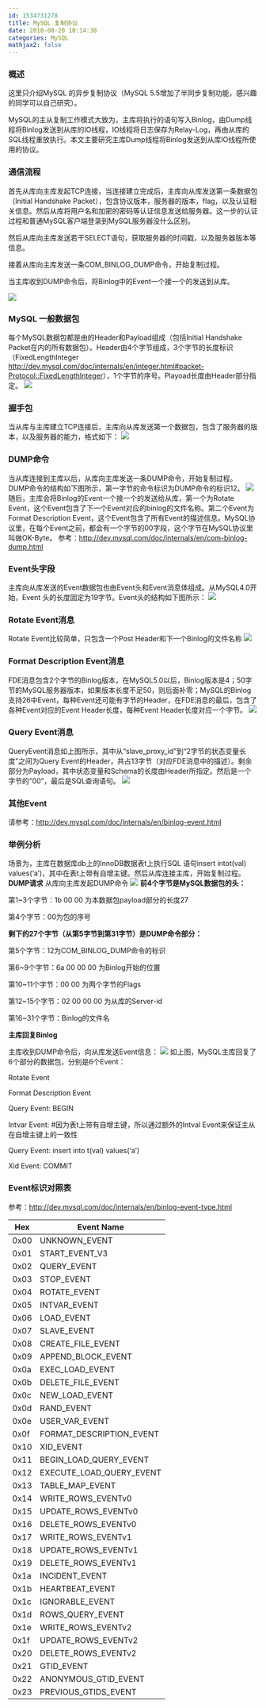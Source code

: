 ```yaml
---
id: 1534731278
title: MySQL 复制协议
date: 2018-08-20 10:14:38
categories: MySQL
mathjax2: false
---
```

### 概述
这里只介绍MySQL 的异步复制协议（MySQL 5.5增加了半同步复制功能，感兴趣的同学可以自己研究）。

MySQL的主从复制工作模式大致为，主库将执行的语句写入Binlog，由Dump线程将Binlog发送到从库的IO线程，IO线程将日志保存为Relay-Log，再由从库的SQL线程重放执行。本文主要研究主库Dump线程将Binlog发送到从库IO线程所使用的协议。

### 通信流程
首先从库向主库发起TCP连接，当连接建立完成后，主库向从库发送第一条数据包（Initial Handshake Packet），包含协议版本，服务器的版本，flag，以及认证相关信息。然后从库将用户名和加密的密码等认证信息发送给服务器。这一步的认证过程和普通MySQL客户端登录到MySQL服务器没什么区别。

然后从库向主库发送若干SELECT语句，获取服务器的时间戳，以及服务器版本等信息。

接着从库向主库发送一条COM_BINLOG_DUMP命令，开始复制过程。

当主库收到DUMP命令后，将Binlog中的Event一个接一个的发送到从库。

<img src='/images/1397025016.21.mysql_conn_protocol.png' />

### MySQL 一般数据包
每个MySQL数据包都是由的Header和Payload组成（包括Initial Handshake Packet在内的所有数据包）。Header由4个字节组成，3个字节的长度标识（FixedLengthInteger <http://dev.mysql.com/doc/internals/en/integer.html#packet-Protocol::FixedLengthInteger>），1个字节的序号。Playoad长度由Header部分指定。
<img src='/images/1397025142.11.mysql_packet.png' />

### 握手包
当从库与主库建立TCP连接后，主库向从库发送第一个数据包，包含了服务器的版本，以及服务器的能力，格式如下：
<img src='/images/1397629175.59.init.png' />

### DUMP命令
当从库连接到主库以后，从库向主库发送一条DUMP命令，开始复制过程。DUMP命令的结构如下图所示，第一字节的命令标识为DUMP命令的标识12。
<img src='/images/1397025217.19.dump_command.png' />
随后，主库会将Binlog的Event一个接一个的发送给从库，第一个为Rotate Event，这个Event包含了下一个Event对应的binlog的文件名称。第二个Event为Format Description Event，这个Event包含了所有Event的描述信息。MySQL协议里，在每个Event之前，都会有一个字节的00字段，这个字节在MySQL协议里叫做OK-Byte。
参考：<http://dev.mysql.com/doc/internals/en/com-binlog-dump.html>

### Event头字段
主库向从库发送的Event数据包也由Event头和Event消息体组成。从MySQL4.0开始，Event 头的长度固定为19字节。Event头的结构如下图所示：
<img src='/images/1419938843.52.event_header.png' />

### Rotate Event消息
Rotate Event比较简单，只包含一个Post Header和下一个Binlog的文件名称
<img src='/images/1397025336.27.rotate.png' />

### Format Description Event消息
FDE消息包含2个字节的Binlog版本，在MySQL5.0以后，Binlog版本是4；50字节的MySQL服务器版本，如果版本长度不足50，则后面补零；MySQL的Binlog支持26中Event，每种Event还可能有字节的Header，在FDE消息的最后，包含了各种Event对应的Event Header长度，每种Event Header长度对应一个字节。
<img src='/images/1397025391.31.fde.png' />

### Query Event消息
QueryEvent消息如上图所示，其中从“slave_proxy_id”到“2字节的状态变量长度”之间为Query Event的Header，共占13字节（对应FDE消息中的描述）。剩余部分为Payload，其中状态变量和Schema的长度由Header所指定。然后是一个字节的“00”，最后是SQL查询语句。
<img src='/images/1397025470.45.query.png' />

### 其他Event
请参考：<http://dev.mysql.com/doc/internals/en/binlog-event.html>

### 举例分析
场景为，主库在数据库db上的InnoDB数据表t上执行SQL 语句insert intot(val) values(‘a’)，其中在表t上带有自增主键。然后从库连接主库，开始复制过程。
<b>DUMP请求</b>
从库向主库发起DUMP命令
<img src='/images/1397025645.82.dump.png' />
<b>前4个字节是MySQL数据包的头：</b>

第1~3个字节：1b 00 00 为本数据包payload部分的长度27

第4个字节：00为包的序号

<b>剩下的27个字节（从第5字节到第31字节）是DUMP命令部分：</b>

第5个字节：12为COM_BINLOG_DUMP命令的标识

第6~9个字节：6a 00 00 00 为Binlog开始的位置

第10~11个字节：00 00 为两个字节的Flags

第12~15个字节：02 00 00 00 为从库的Server-id

第16~31个字节：Binlog的文件名

<b>主库回复Binlog</b>

主库收到DUMP命令后，向从库发送Event信息：
<img src='/images/1397025752.58.binlog_res.png' />
如上图，MySQL主库回复了6个部分的数据包，分别是6个Event：

Rotate Event

Format Description Event

Query Event: BEGIN

Intvar Event: #因为表t上带有自增主键，所以通过额外的Intval Event来保证主从在自增主键上的一致性

Query Event: insert into t(val) values(‘a’)

Xid Event: COMMIT

### Event标识对照表
参考：<http://dev.mysql.com/doc/internals/en/binlog-event-type.html>

Hex  | Event Name
---- | ----
0x00 | UNKNOWN_EVENT
0x01 | START_EVENT_V3
0x02 | QUERY_EVENT
0x03 | STOP_EVENT
0x04 | ROTATE_EVENT
0x05 | INTVAR_EVENT
0x06 | LOAD_EVENT
0x07 | SLAVE_EVENT
0x08 | CREATE_FILE_EVENT
0x09 | APPEND_BLOCK_EVENT
0x0a | EXEC_LOAD_EVENT
0x0b | DELETE_FILE_EVENT
0x0c | NEW_LOAD_EVENT
0x0d | RAND_EVENT
0x0e | USER_VAR_EVENT
0x0f | FORMAT_DESCRIPTION_EVENT
0x10 | XID_EVENT
0x11 | BEGIN_LOAD_QUERY_EVENT
0x12 | EXECUTE_LOAD_QUERY_EVENT
0x13 | TABLE_MAP_EVENT
0x14 | WRITE_ROWS_EVENTv0
0x15 | UPDATE_ROWS_EVENTv0
0x16 | DELETE_ROWS_EVENTv0
0x17 | WRITE_ROWS_EVENTv1
0x18 | UPDATE_ROWS_EVENTv1
0x19 | DELETE_ROWS_EVENTv1
0x1a | INCIDENT_EVENT
0x1b | HEARTBEAT_EVENT
0x1c | IGNORABLE_EVENT
0x1d | ROWS_QUERY_EVENT
0x1e | WRITE_ROWS_EVENTv2
0x1f | UPDATE_ROWS_EVENTv2
0x20 | DELETE_ROWS_EVENTv2
0x21 | GTID_EVENT
0x22 | ANONYMOUS_GTID_EVENT
0x23 | PREVIOUS_GTIDS_EVENT

